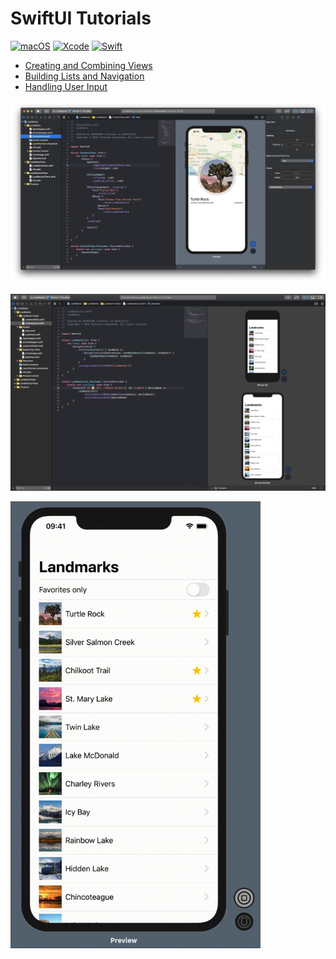 # SwiftUI Tutorials

[![macOS](https://img.shields.io/badge/macOS-Catalina-black)](https://developer.apple.com/macos/)
[![Xcode](https://img.shields.io/badge/Xcode-11.2-blue.svg)](https://developer.apple.com/xcode)
[![Swift](https://img.shields.io/badge/Swift-5.0-orange.svg)](https://swift.org)

* [Creating and Combining Views](https://developer.apple.com/tutorials/swiftui/creating-and-combining-views)
* [Building Lists and Navigation](https://developer.apple.com/tutorials/swiftui/building-lists-and-navigation)
* [Handling User Input](https://developer.apple.com/tutorials/swiftui/handling-user-input)

![image](https://github.com/ykws/LandMarks/blob/master/Screen%20Shot%202019-11-26%20at%2023.39.54.png?raw=true)

![image](https://github.com/ykws/LandMarks/blob/master/Screen%20Shot%202019-11-30%20at%2023.10.19.png?raw=true)

<img src="https://github.com/ykws/LandMarks/blob/master/Screen%20Recording%202019-12-01%20at%201.24.20.gif?raw=true" width="400">
